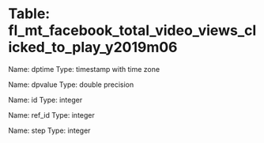 Table: fl_mt_facebook_total_video_views_clicked_to_play_y2019m06
================================================================

Name: dptime
Type: timestamp with time zone

Name: dpvalue
Type: double precision

Name: id
Type: integer

Name: ref_id
Type: integer

Name: step
Type: integer

